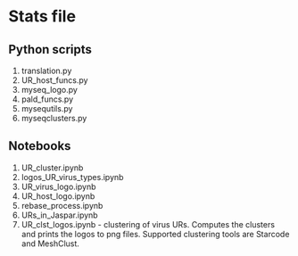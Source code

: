 # Stats file

## Python scripts
1. translation.py
2. UR_host_funcs.py
3. myseq_logo.py
4. pald_funcs.py
5. mysequtils.py
6. myseqclusters.py

## Notebooks
1. UR_cluster.ipynb
2. logos_UR_virus_types.ipynb
3. UR_virus_logo.ipynb
4. UR_host_logo.ipynb
5. rebase_process.ipynb
6. URs_in_Jaspar.ipynb
7. UR_clst_logos.ipynb - clustering of virus URs. Computes the clusters and prints the logos to png files. Supported clustering tools are Starcode and MeshClust.
